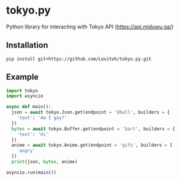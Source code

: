 # tokyo.py
Python library for interacting with Tokyo API (https://api.miduwu.ga/)

## Installation
`pip install git+https://github.com/Loxitoh/tokyo.py.git`

## Example
```py
import tokyo
import asyncio

async def main():
  json = await tokyo.Json.get(endpoint = '8ball', builders = {
    'text': 'Am I gay?'
  })
  bytes = await tokyo.Buffer.get(endpoint = 'bart', builders = {
    'text': 'Hi'
  })
  anime = await tokyo.Anime.get(endpoint = 'gifs', builders = [
    'angry'
  ])
  print(json, bytes, anime)

asyncio.run(main())
```
